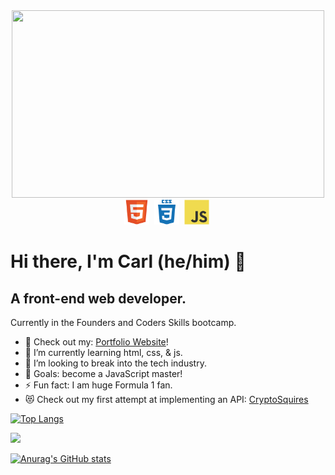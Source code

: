 <div align="center">
  <img src="https://media.giphy.com/media/dWesBcTLavkZuG35MI/giphy.gif" width="500" height="300"/>
</div>
<div align="center">
  <img src="https://github.com/devicons/devicon/blob/master/icons/html5/html5-original.svg" title="HTML5" alt="HTML" width="40" height="40"/>&nbsp;
  <img src="https://github.com/devicons/devicon/blob/master/icons/css3/css3-plain-wordmark.svg"  title="CSS3" alt="CSS" width="40" height="40"/>&nbsp;
  <img src="https://github.com/devicons/devicon/blob/master/icons/javascript/javascript-original.svg" title="JavaScript" alt="JavaScript" width="40" height="40"/>&nbsp;
</div>

# Hi there, I'm Carl (he/him) 👋 

## A front-end web developer.

Currently in the Founders and Coders Skills bootcamp.

- 🔭 Check out my: [Portfolio Website][portfolio]!
- 🌱 I’m currently learning html, css, & js.
- 👯 I’m looking to break into the tech industry.
- 🥅 Goals: become a JavaScript master!
- ⚡ Fun fact: I am  huge Formula 1 fan.
- 😻 Check out my first attempt at implementing an API: [CryptoSquires]

[![Top Langs](https://github-readme-stats.vercel.app/api/top-langs/?username=carlthedev&theme=dark)](https://github.com/carlthedev/github-readme-stats)

<div>
  <img src = "https://github-readme-streak-stats.herokuapp.com?user=carlthedev&theme=dark&hide_border=true" width = 400>
</div>

[![Anurag's GitHub stats](https://github-readme-stats.vercel.app/api?username=carlthedev&theme=dark)](https://github.com/carlthedev/github-readme-stats)

[portfolio]: https://carlthedev.github.io/Portfolio-v2/
[CryptoSquires]: https://cryptosquires.netlify.app/
[linkedin]: https://linkedin.com/in/codeSTACKr

